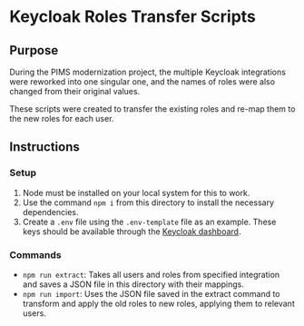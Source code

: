 # Keycloak Roles Transfer Scripts

## Purpose

During the PIMS modernization project, the multiple Keycloak integrations were reworked into one singular one, and the names of roles were also changed from their original values.

These scripts were created to transfer the existing roles and re-map them to the new roles for each user.

## Instructions

### Setup

1. Node must be installed on your local system for this to work.
2. Use the command `npm i` from this directory to install the necessary dependencies.
3. Create a `.env` file using the `.env-template` file as an example. These keys should be available through the [Keycloak dashboard](https://bcgov.github.io/sso-requests).

### Commands

- `npm run extract`: Takes all users and roles from specified integration and saves a JSON file in this directory with their mappings.
- `npm run import`: Uses the JSON file saved in the extract command to transform and apply the old roles to new roles, applying them to relevant users.
